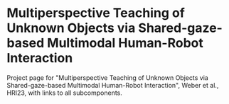 # Multiperspective Teaching of Unknown Objects via Shared-gaze-based Multimodal Human-Robot Interaction
Project page for "Multiperspective Teaching of Unknown Objects via Shared-gaze-based Multimodal Human-Robot Interaction", Weber et al., HRI23, with links to all subcomponents.

